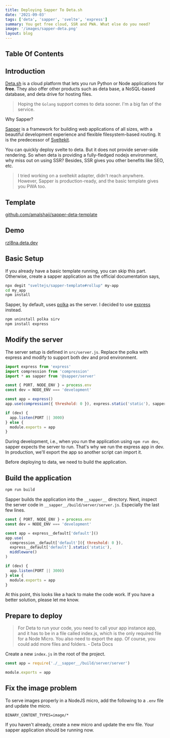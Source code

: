 ```yaml
---
title: Deploying Sapper To Deta.sh
date: '2021-09-03'
tags: ['deta', 'sapper', 'svelte', 'express']
summary: You get free cloud, SSR and PWA. What else do you need?
image: '/images/sapper-deta.png'
layout: blog
---
```


## Table Of Contents

## Introduction

[Deta.sh](https://deta.sh) is a cloud platform that lets you run Python or Node applications for **free**. They also offer other products such as deta base, a NoSQL-based database, and deta drive for hosting files.

> Hoping the `Golang` support comes to deta sooner. I'm a big fan of the service.

Why Sapper?

[Sapper](https://sapper.svelte.dev) is a framework for building web applications of all sizes, with a beautiful development experience and flexible filesystem-based routing. It is the predecessor of [Sveltekit](https://kit.svelte.dev/).

You can quickly deploy svelte to deta. But it does not provide server-side rendering. So when deta is providing a fully-fledged nodejs environment, why miss out on using SSR? Besides, SSR gives you other benefits like SEO, etc.

> I tried working on a sveltekit adapter, didn't reach anywhere. However, Sapper is production-ready, and the basic template gives you PWA too.

## Template

[github.com/amalshaji/sapper-deta-template](https://github.com/amalshaji/sapper-deta-template)

## Demo

[rzl8na.deta.dev](https://rzl8na.deta.dev)

## Basic Setup

If you already have a basic template running, you can skip this part. Otherwise, create a sapper application as the official documentation says,

```bash
npx degit "sveltejs/sapper-template#rollup" my-app
cd my_app
npm install
```

Sapper, by default, uses [polka](https://github.com/lukeed/polka) as the server. I decided to use [express](https://github.com/expressjs/express) instead.

```bash
npm uninstall polka sirv
npm install express
```

## Modify the server

The server setup is defined in `src/server.js`. Replace the polka with express and modify to support both dev and prod environment.

```js
import express from 'express'
import compression from 'compression'
import * as sapper from '@sapper/server'

const { PORT, NODE_ENV } = process.env
const dev = NODE_ENV === 'development'

const app = express()
app.use(compression({ threshold: 0 }), express.static('static'), sapper.middleware())

if (dev) {
  app.listen(PORT || 3000)
} else {
  module.exports = app
}
```

During development, i.e., when you run the application using `npm run dev`, sapper expects the server to run. That's why we run the express app in dev. In production, we'll export the app so another script can import it.

Before deploying to data, we need to build the application.

## Build the application

```bash
npm run build
```

Sapper builds the application into the `__sapper__` directory. Next, inspect the server code in `__sapper__/build/server/server.js`. Especially the last few lines.

```js
const { PORT, NODE_ENV } = process.env
const dev = NODE_ENV === 'development'

const app = express__default['default']()
app.use(
  compression__default['default']({ threshold: 0 }),
  express__default['default'].static('static'),
  middleware()
)

if (dev) {
  app.listen(PORT || 3000)
} else {
  module.exports = app
}
```

At this point, this looks like a hack to make the code work. If you have a better solution, please let me know.

## Prepare to deploy

> For Deta to run your code, you need to call your app instance app, and it has to be in a file called index.js, which is the only required file for a Node Micro. You also need to export the app. Of course, you could add more files and folders. - Deta Docs

Create a new `index.js` in the root of the project.

```js
const app = require('./__sapper__/build/server/server')

module.exports = app
```

## Fix the image problem

To serve images properly in a NodeJS micro, add the following to a `.env` file and update the micro.

```shell
BINARY_CONTENT_TYPES=image/*
```

If you haven't already, create a new micro and update the env file. Your sapper application should be running now.